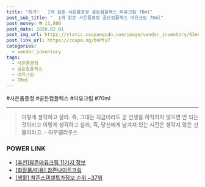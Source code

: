 ```yaml
--- 
title: "특가!   1개 참존 사은품증정 골든컴플렉스 마유크림 70ml" 
post_sub_title: "  1개 참존 사은품증정 골든컴플렉스 마유크림 70ml" 
post_money: ₩ 11,800 
post_date: 2020.02.01 
post_img_url: https://static.coupangcdn.com/image/vendor_inventory/62ee/77d38cd8156bd7dd1a381b9b27b72a7085fd015381a1fbc4a528b895f986.jpg 
post_link_url: https://coupa.ng/bnPtu7 
categories: 
  - vendor_inventory 
tags: 
  - 사은품증정 
  - 골든컴플렉스 
  - 마유크림 
  - 70ml 
--- 
```

  #사은품증정 #골든컴플렉스 #마유크림 #70ml 
<hr> 

> 이렇게 생각하고 살라. 즉, 그대는 지금이라도 곧 인생을 하직하지 않으면 안 되는 것이라고 이렇게 생각하고 살라, 즉, 당신에게 남겨져 있는 시간은 생각지 않은 선물이라고. - 아우렐리우스 


### POWER LINK

* <a href="https://blog.naver.com/fasyy4321/221792142888" target="_blank">[추천]참존마유크림 11가지 정보</a>
* <a href="https://blog.naver.com/sakai111/221782854641" target="_blank"> [화장품/미용] 참존나이트크림 </a>
* <a href="https://blog.naver.com/fasyy4321/221773501766" target="_blank"> [생활] 참존스템셀특가정보 순위 ~37위</a>
